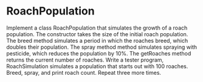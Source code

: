 # RoachPopulation

Implement a class RoachPopulation that simulates the growth of a roach population. The constructor takes the size of the initial roach population. The breed method simulates a period in which the roaches breed, which doubles their population. The spray method method simulates spraying with pesticide, which reduces the population by 10%. The getRoaches method returns the current number of roaches. Write a tester program, RoachSimulation simulates a population that starts out with 100 roaches. Breed, spray, and print roach count. Repeat three more times.
